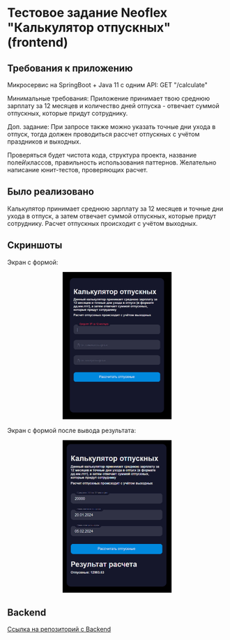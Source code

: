 # Тестовое задание Neoflex "Калькулятор отпускных" (frontend)

## Требования к приложению

Микросервис на SpringBoot + Java 11 c одним API:
GET "/calculate"

Минимальные требования: Приложение принимает твою среднюю зарплату за 12 месяцев и количество 
дней отпуска - отвечает суммой отпускных, которые придут сотруднику.

Доп. задание: При запросе также можно указать точные дни ухода в отпуск, 
тогда должен проводиться рассчет отпускных с учётом праздников и выходных.

Проверяться будет чистота кода, структура проекта, название полей\классов, 
правильность использования паттернов. Желательно написание юнит-тестов, проверяющих расчет.

## Было реализовано

Калькулятор принимает среднюю зарплату за 12 месяцев и точные дни ухода в отпуск,
а затем отвечает суммой отпускных, которые придут сотруднику. Расчет отпускных происходит с учётом выходных.

## Скриншоты

Экран с формой:
<p align="center"><img src="screen/form.png" width="250"></p>

Экран с формой после вывода результата:
<p align="center"><img src="screen/form_with_result.png" width="250"></p>

## Backend
[Ссылка на репозиторий с Backend](https://github.com/Babkina-Ekaterina/holiday-pay-calculator-backend)